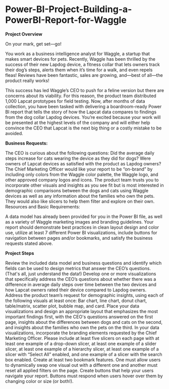 # Power-BI-Project-Building-a-PowerBI-Report-for-Waggle

**Project Overview**

On your mark, get set—go!

You work as a business intelligence analyst for Waggle, a startup that makes smart devices for pets. Recently, Waggle has been thrilled by the success of their new Lapdog device, a fitness collar that lets owners track their dog’s steps, alerts them when it’s time for a walk, and even repels fleas! Reviews have been fantastic, sales are growing, and—best of all—the product really works!

This success has led Waggle’s CEO to push for a feline version but there are concerns about its viability. For this reason, the product team distributed 1,000 Lapcat prototypes for field testing. Now, after months of data collection, you have been tasked with delivering a boardroom-ready Power BI report that tells the story of how the Lapcat data compares to findings from the dog collar Lapdog devices. You’re excited because your work will be presented at the highest levels of the company and will either help convince the CEO that Lapcat is the next big thing or a costly mistake to be avoided.

**Business Requests:**

The CEO is curious about the following questions:
Did the average daily steps increase for cats wearing the device as they did for dogs?
Were owners of Lapcat devices as satisfied with the product as Lapdog owners?
The Chief Marketing Officer would like your report to be “on-brand” by including only colors from the Waggle color palette, the Waggle logo, and other approved company logos and icons.
The product team trusts you to incorporate other visuals and insights as you see fit but is most interested in demographic comparisons between the dogs and cats using Waggle devices as well as any information about the families who own the pets. They would also like slicers to help them filter and explore on their own.
Resources and Basic Requirements:

A data model has already been provided for you in the Power BI file, as well as a variety of Waggle marketing images and branding guidelines. Your report should demonstrate best practices in clean layout design and color use, utilize at least 7 different Power BI visualizations, include buttons for navigation between pages and/or bookmarks, and satisfy the business requests stated above.

**Project Steps**

Review the included data model and business questions and identify which fields can be used to design metrics that answer the CEO’s questions. (That's all, just understand the data!)
Develop one or more visualizations that specifically address the CEO’s questions about whether there was a difference in average daily steps over time between the two devices and how Lapcat owners rated their device compared to Lapdog owners.
Address the product team’s request for demographic insights, using each of the following visuals at least once: Bar chart, line chart, donut chart, table/matrix, scatter plot, bubble map, and card.
Place your data visualizations and design an appropriate layout that emphasizes the most important findings first, with the CEO's questions answered on the first page, insights about the differences between dogs and cats on the second, and insights about the families who own the pets on the third.
In your data visualizations, incorporate the branding elements requested by the Chief Marketing Officer.
Please include at least five slicers on each page with at least one example of a drop-down slicer, at least one example of a slider slicer, at least one example of a hierarchy slicer, at least one example of a slicer with “Select All” enabled, and one example of a slicer with the search box enabled.
Create at least two bookmark features. One must allow users to dynamically swap one visual out with a different one and another must reset all applied filters on the page.
Create buttons that help your users navigate your report. Buttons must respond when users hover over them by changing color or size (or both!).
